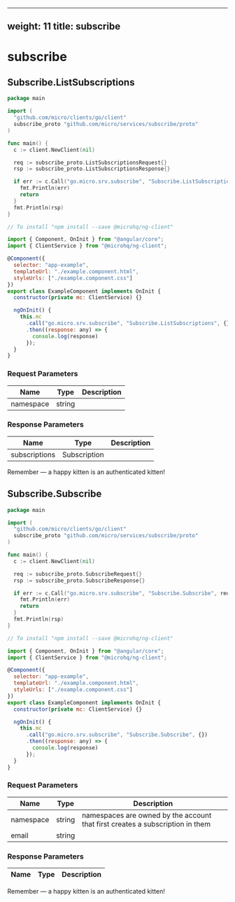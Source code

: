 
---
weight: 11
title: subscribe
---

# subscribe


## Subscribe.ListSubscriptions

```go
package main

import (
  "github.com/micro/clients/go/client"
  subscribe_proto "github.com/micro/services/subscribe/proto"
)

func main() {
  c := client.NewClient(nil)

  req := subscribe_proto.ListSubscriptionsRequest{}
  rsp := subscribe_proto.ListSubscriptionsResponse{}

  if err := c.Call("go.micro.srv.subscribe", "Subscribe.ListSubscriptions", req, &rsp); err != nil {
    fmt.Println(err)
    return
  }
  fmt.Println(rsp)
}
```

```javascript
// To install "npm install --save @microhq/ng-client"

import { Component, OnInit } from "@angular/core";
import { ClientService } from "@microhq/ng-client";

@Component({
  selector: "app-example",
  templateUrl: "./example.component.html",
  styleUrls: ["./example.component.css"]
})
export class ExampleComponent implements OnInit {
  constructor(private mc: ClientService) {}

  ngOnInit() {
    this.mc
      .call("go.micro.srv.subscribe", "Subscribe.ListSubscriptions", {})
      .then((response: any) => {
        console.log(response)
      });
  }
}
```




### Request Parameters

Name |  Type | Description
--------- | --------- | ---------
namespace | string | 


### Response Parameters

Name |  Type | Description
--------- | --------- | ---------
subscriptions | Subscription | 



<aside class="success">
Remember — a happy kitten is an authenticated kitten!
</aside>

## Subscribe.Subscribe

```go
package main

import (
  "github.com/micro/clients/go/client"
  subscribe_proto "github.com/micro/services/subscribe/proto"
)

func main() {
  c := client.NewClient(nil)

  req := subscribe_proto.SubscribeRequest{}
  rsp := subscribe_proto.SubscribeResponse{}

  if err := c.Call("go.micro.srv.subscribe", "Subscribe.Subscribe", req, &rsp); err != nil {
    fmt.Println(err)
    return
  }
  fmt.Println(rsp)
}
```

```javascript
// To install "npm install --save @microhq/ng-client"

import { Component, OnInit } from "@angular/core";
import { ClientService } from "@microhq/ng-client";

@Component({
  selector: "app-example",
  templateUrl: "./example.component.html",
  styleUrls: ["./example.component.css"]
})
export class ExampleComponent implements OnInit {
  constructor(private mc: ClientService) {}

  ngOnInit() {
    this.mc
      .call("go.micro.srv.subscribe", "Subscribe.Subscribe", {})
      .then((response: any) => {
        console.log(response)
      });
  }
}
```




### Request Parameters

Name |  Type | Description
--------- | --------- | ---------
namespace | string |  namespaces are owned by the account that first creates a subscription in them
email | string | 


### Response Parameters

Name |  Type | Description
--------- | --------- | ---------



<aside class="success">
Remember — a happy kitten is an authenticated kitten!
</aside>

